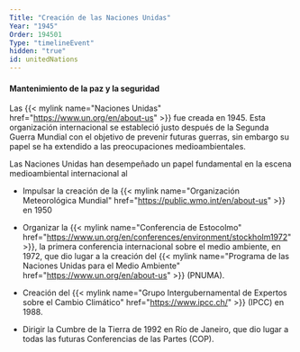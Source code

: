 ```yaml
---
Title: "Creación de las Naciones Unidas"
Year: "1945"
Order: 194501
Type: "timelineEvent"
hidden: "true"
id: unitedNations
---
```


#### Mantenimiento de la paz y la seguridad

Las {{< mylink name="Naciones Unidas" href="https://www.un.org/en/about-us" >}} fue creada en 1945. Esta organización internacional se estableció justo después de la Segunda Guerra Mundial con el objetivo de prevenir futuras guerras, sin embargo su papel se ha extendido a las preocupaciones medioambientales.

Las Naciones Unidas han desempeñado un papel fundamental en la escena medioambiental internacional al

- Impulsar la creación de la {{< mylink name="Organización Meteorológica Mundial" href="https://public.wmo.int/en/about-us" >}} en 1950
    
- Organizar la {{< mylink name="Conferencia de Estocolmo" href="https://www.un.org/en/conferences/environment/stockholm1972"  >}}, la primera conferencia internacional sobre el medio ambiente, en 1972, que dio lugar a la creación del {{< mylink name="Programa de las Naciones Unidas para el Medio Ambiente" href="https://www.un.org/en/about-us" >}} (PNUMA).
    
- Creación del {{< mylink name="Grupo Intergubernamental de Expertos sobre el Cambio Climático" href="https://www.ipcc.ch/"  >}} (IPCC) en 1988.
    
- Dirigir la Cumbre de la Tierra de 1992 en Río de Janeiro, que dio lugar a todas las futuras Conferencias de las Partes (COP).